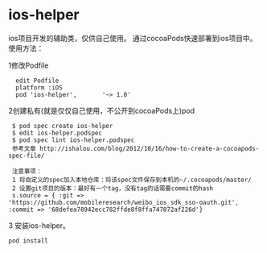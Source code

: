 ios-helper
==========

ios项目开发的辅助类，仅供自己使用。
通过cocoaPods快速部署到ios项目中。
使用方法：

1修改Podfile

      edit Podfile
      platform :iOS
      pod 'ios-helper',       '~> 1.0'
      
2创建私有(就是仅仅自己使用，不公开到cocoaPods上)pod 

     $ pod spec create ios-helper
     $ edit ios-helper.podspec 
     $ pod spec lint ios-helper.podspec
     参考文章 http://ishalou.com/blog/2012/10/16/how-to-create-a-cocoapods-spec-file/
     
     注意事项：
     1 将自定义的spec加入本地仓库：将该spec文件保存到本机的~/.cocoapods/master/
     2 设置git项目的版本：最好有一个tag，没有tag的话需要commit的hash
     s.source = { :git => 'https://github.com/mobileresearch/weibo_ios_sdk_sso-oauth.git', :commit => '68defea78942ecc782ffde8f8ffa747872af226d'}      
      
3 安装ios-helper。

    pod install
    
